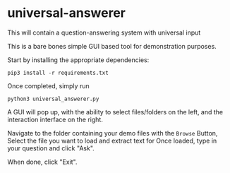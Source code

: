 # universal-answerer
This will contain a question-answering system with universal input


This is a bare bones simple GUI based tool for demonstration purposes.

Start by installing the appropriate dependencies:

```
pip3 install -r requirements.txt

```

Once completed, simply run 

```
python3 universal_answerer.py

```

A GUI will pop up, with the ability to select files/folders on the left, and the interaction interface on the right.

Navigate to the folder containing your demo files with the `Browse` Button,
Select the file you want to load and extract text for
Once loaded, type in your question and click "Ask".

When done, click "Exit".